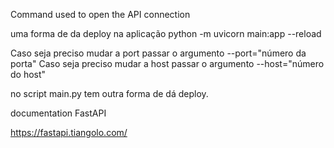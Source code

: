 Command used to open the API connection

uma forma de da deploy na aplicação
python -m uvicorn main:app --reload

Caso seja preciso mudar a port passar o argumento --port="número da porta"
Caso seja preciso mudar a host passar o argumento --host="número do host"

no script main.py tem outra forma de dá deploy.

documentation FastAPI

https://fastapi.tiangolo.com/